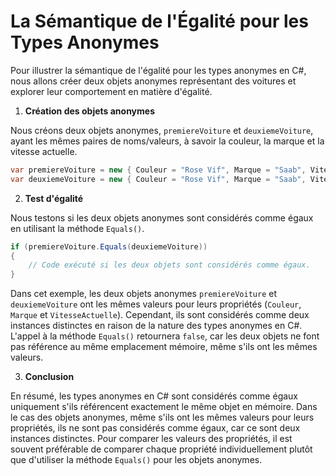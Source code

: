 # La Sémantique de l'Égalité pour les Types Anonymes

Pour illustrer la sémantique de l'égalité pour les types anonymes en C#, nous allons créer deux objets anonymes représentant des voitures et explorer leur comportement en matière d'égalité.

1. **Création des objets anonymes**

Nous créons deux objets anonymes, `premiereVoiture` et `deuxiemeVoiture`, ayant les mêmes paires de noms/valeurs, à savoir la couleur, la marque et la vitesse actuelle.

```csharp
var premiereVoiture = new { Couleur = "Rose Vif", Marque = "Saab", VitesseActuelle = 55 };
var deuxiemeVoiture = new { Couleur = "Rose Vif", Marque = "Saab", VitesseActuelle = 55 };
```

2. **Test d'égalité**

Nous testons si les deux objets anonymes sont considérés comme égaux en utilisant la méthode `Equals()`.

```csharp
if (premiereVoiture.Equals(deuxiemeVoiture))
{
    // Code exécuté si les deux objets sont considérés comme égaux.
}
```

Dans cet exemple, les deux objets anonymes `premiereVoiture` et `deuxiemeVoiture` ont les mêmes valeurs pour leurs propriétés (`Couleur`, `Marque` et `VitesseActuelle`). Cependant, ils sont considérés comme deux instances distinctes en raison de la nature des types anonymes en C#. L'appel à la méthode `Equals()` retournera `false`, car les deux objets ne font pas référence au même emplacement mémoire, même s'ils ont les mêmes valeurs.

3. **Conclusion**

En résumé, les types anonymes en C# sont considérés comme égaux uniquement s'ils référencent exactement le même objet en mémoire. Dans le cas des objets anonymes, même s'ils ont les mêmes valeurs pour leurs propriétés, ils ne sont pas considérés comme égaux, car ce sont deux instances distinctes. Pour comparer les valeurs des propriétés, il est souvent préférable de comparer chaque propriété individuellement plutôt que d'utiliser la méthode `Equals()` pour les objets anonymes.